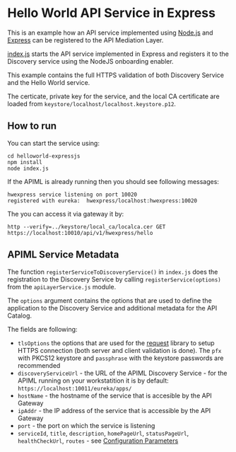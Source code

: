 # Hello World API Service in Express

This is an example how an API service implemented using [Node.js](https://nodejs.org/en/) and [Express](https://expressjs.com/) can be registered to the API Mediation Layer. 

 
 [index.js](index.js) starts the API service implemented in Express and registers it to the Discovery service using the NodeJS onboarding enabler.

 This example contains the full HTTPS validation of both Discovery Service and the Hello World service.

 The certicate, private key for the service, and the local CA certificate are loaded from `keystore/localhost/localhost.keystore.p12`.
 
 ## How to run

 You can start the service using:

    cd helloworld-expressjs
    npm install
    node index.js

If the APIML is already running then you should see following messages:

    hwexpress service listening on port 10020
    registered with eureka:  hwexpress/localhost:hwexpress:10020

The you can access it via gateway it by:

    http --verify=../keystore/local_ca/localca.cer GET https://localhost:10010/api/v1/hwexpress/hello

## APIML Service Metadata

The function `registerServiceToDiscoveryService()` in `index.js` does the registration to the Discovery Service by calling `registerService(options)` from the `apiLayerService.js` module.

The `options` argument contains the options that are used to define the application to the Discovery Service and additional metadata for the API Catalog.

The fields are following:

- `tlsOptions` the options that are used for the [request](https://github.com/request/request#tlsssl-protocol) library to setup HTTPS connection (both server and client validation is done). The `pfx` with PKCS12 keystore and `passphrase` with the keystore passwords are recommended
- `discoveryServiceUrl` - the URL of the APIML Discovery Service - for the APIML running on your workstatition it is by default: `https://localhost:10011/eureka/apps/`
- `hostName` - the hostname of the service that is accesible by the API Gateway
- `ipAddr` - the IP address of the service that is accessible by the API Gateway
- `port` - the port on which the service is listening
- `serviceId`, `title`, `description`, 
`homePageUrl`, `statusPageUrl`, `healthCheckUrl`, `routes` - see [Configuration Parameters](https://zowe.github.io/docs-site/latest/guides/api-mediation-onboard-an-existing-rest-api-service-without-code-changes.html#configuration-parameters)

